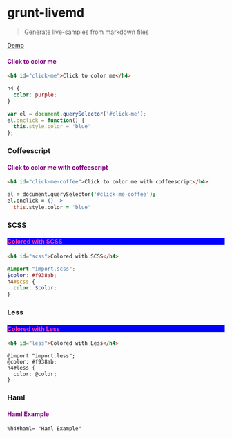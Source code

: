 grunt-livemd
============
> Generate live-samples from markdown files

[Demo](http://benignware.github.io/grunt-livemd)

<div class="highlight-example">
<h4 id="click-me">Click to color me</h4>
</div>


```html
<h4 id="click-me">Click to color me</h4>
```




<style>h4 {
  color: purple;
}
</style>



```css
h4 {
  color: purple;
}
```




<script>var el = document.querySelector('#click-me');
el.onclick = function() {
  this.style.color = 'blue'
};
</script>



```js
var el = document.querySelector('#click-me');
el.onclick = function() {
  this.style.color = 'blue'
};
```



### Coffeescript

<div class="highlight-example">
<h4 id="click-me-coffee">Click to color me with coffeescript</h4>
</div>


```html
<h4 id="click-me-coffee">Click to color me with coffeescript</h4>
```



<script>
(function() {
  var el;

  el = document.querySelector('#click-me-coffee');

  el.onclick = function() {
    return this.style.color = 'blue';
  };

}).call(this);
</script>


```coffeescript
el = document.querySelector('#click-me-coffee');
el.onclick = () ->
  this.style.color = 'blue'
```



### SCSS

<div class="highlight-example">
<h4 id="scss">Colored with SCSS</h4>
</div>


```html
<h4 id="scss">Colored with SCSS</h4>
```



<style>
h4#scss {
  background: blue; }

h4#scss {
  color: #f938ab; }
</style>


```scss
@import "import.scss";
$color: #f938ab;
h4#scss {
  color: $color;
}
```



### Less

<div class="highlight-example">
<h4 id="less">Colored with Less</h4>
</div>


```html
<h4 id="less">Colored with Less</h4>
```



<style>
h4#less {
  background: blue;
}
h4#less {
  color: #f938ab;
}
</style>


```less
@import "import.less";
@color: #f938ab;
h4#less {
  color: @color;
}
```




### Haml

<div class="highlight-example">

<h4 id="haml">Haml Example</h4>
</div>


```haml
%h4#haml= "Haml Example"
```


